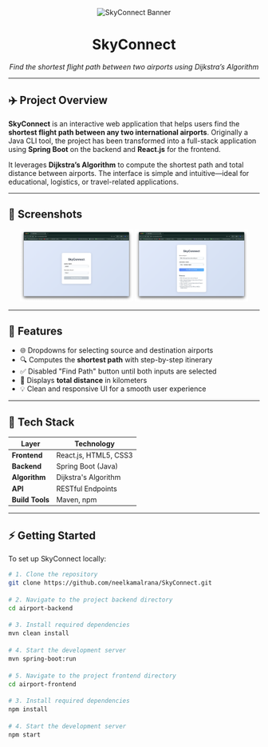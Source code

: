 <p align="center">
  <img src="https://capsule-render.vercel.app/api?type=waving&color=gradient&height=100&text=SkyConnect" alt="SkyConnect Banner"/>
</p>

<h1 align="center">SkyConnect</h1>

<p align="center">
  <em>Find the shortest flight path between two airports using Dijkstra’s Algorithm</em>
</p>

---

## ✈️ Project Overview

**SkyConnect** is an interactive web application that helps users find the **shortest flight path between any two international airports**. Originally a Java CLI tool, the project has been transformed into a full-stack application using **Spring Boot** on the backend and **React.js** for the frontend.

It leverages **Dijkstra’s Algorithm** to compute the shortest path and total distance between airports. The interface is simple and intuitive—ideal for educational, logistics, or travel-related applications.

---

## 📸 Screenshots

<p align="center">
  <img src="Resources/img-1.png" alt="Initial Form State" width="45%"/>
  <img src="Resources/img-2.png" alt="Shortest Path Result" width="45%"/>
</p>

---

## 🎯 Features

- 🌐 Dropdowns for selecting source and destination airports  
- 🔍 Computes the **shortest path** with step-by-step itinerary  
- ✅ Disabled "Find Path" button until both inputs are selected  
- 📏 Displays **total distance** in kilometers  
- 💡 Clean and responsive UI for a smooth user experience

---

## 🧰 Tech Stack

| Layer        | Technology              |
| ------------ | ----------------------- |
| **Frontend** | React.js, HTML5, CSS3   |
| **Backend**  | Spring Boot (Java)      |
| **Algorithm**| Dijkstra's Algorithm    |
| **API**      | RESTful Endpoints       |
| **Build Tools** | Maven, npm           |

---
## ⚡ Getting Started

To set up SkyConnect locally:

```bash
# 1. Clone the repository
git clone https://github.com/neelkamalrana/SkyConnect.git

# 2. Navigate to the project backend directory 
cd airport-backend

# 3. Install required dependencies
mvn clean install

# 4. Start the development server
mvn spring-boot:run

# 5. Navigate to the project frontend directory 
cd airport-frontend

# 3. Install required dependencies
npm install

# 4. Start the development server
npm start
